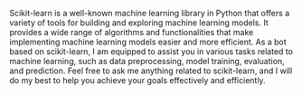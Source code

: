 Scikit-learn is a well-known machine learning library in Python that offers a variety of tools for building and exploring machine learning models. It provides a wide range of algorithms and functionalities that make implementing machine learning models easier and more efficient. As a bot based on scikit-learn, I am equipped to assist you in various tasks related to machine learning, such as data preprocessing, model training, evaluation, and prediction. Feel free to ask me anything related to scikit-learn, and I will do my best to help you achieve your goals effectively and efficiently.
